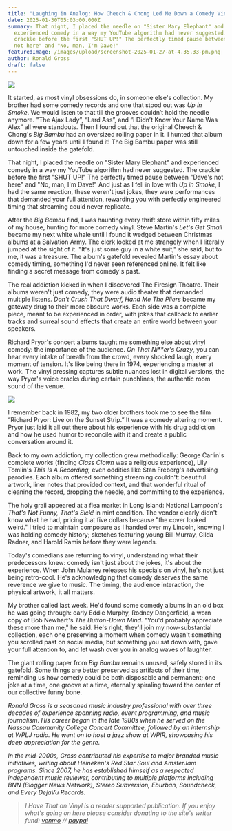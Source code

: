 ```yaml
---
title: "Laughing in Analog: How Cheech & Chong Led Me Down a Comedy Vinyl Rabbit Hole"
date: 2025-01-30T05:03:00.000Z
summary: That night, I placed the needle on "Sister Mary Elephant" and
  experienced comedy in a way my YouTube algorithm had never suggested. The
  crackle before the first "SHUT UP!" The perfectly timed pause between "Dave's
  not here" and "No, man, I'm Dave!"
featuredImage: /images/upload/screenshot-2025-01-27-at-4.35.33-pm.png
author: Ronald Gross
draft: false
---
```

![](/images/upload/screenshot-2025-01-27-at-4.35.33-pm.png)

It started, as most vinyl obsessions do, in someone else's collection. My brother had some comedy records and one that stood out was *Up in Smoke*. We would listen to that till the grooves couldn’t hold the needle anymore. "The Ajax Lady”, “Lard Ass”, and “I Didn’t Know Your Name Was Alex” all were standouts. Then I found out that the original Cheech & Chong's *Big Bambu* had an oversized rolling paper in it. I hunted that album down for a few years until I found it! The Big Bambu paper was still untouched inside the gatefold.

That night, I placed the needle on "Sister Mary Elephant" and experienced comedy in a way my YouTube algorithm had never suggested. The crackle before the first "SHUT UP!" The perfectly timed pause between "Dave's not here" and "No, man, I'm Dave!" And just as I fell in love with *Up in Smoke*, I had the same reaction, these weren't just jokes, they were performances that demanded your full attention, rewarding you with perfectly engineered timing that streaming could never replicate.

After the *Big* *Bambu* find, I was haunting every thrift store within fifty miles of my house, hunting for more comedy vinyl. Steve Martin's *Let's Get Small* became my next white whale until I found it wedged between Christmas albums at a Salvation Army. The clerk looked at me strangely when I literally jumped at the sight of it. "It's just some guy in a white suit," she said, but to me, it was a treasure. The album's gatefold revealed Martin's essay about comedy timing, something I'd never seen referenced online. It felt like finding a secret message from comedy's past.

The real addiction kicked in when I discovered The Firesign Theatre. Their albums weren't just comedy, they were audio theater that demanded multiple listens. *Don't Crush That Dwarf, Hand Me The Pliers* became my gateway drug to their more obscure works. Each side was a complete piece, meant to be experienced in order, with jokes that callback to earlier tracks and surreal sound effects that create an entire world between your speakers.

Richard Pryor's concert albums taught me something else about vinyl comedy: the importance of the audience. *On That Ni\*\*er's Crazy*, you can hear every intake of breath from the crowd, every shocked laugh, every moment of tension. It's like being there in 1974, experiencing a master at work. The vinyl pressing captures subtle nuances lost in digital versions, the way Pryor's voice cracks during certain punchlines, the authentic room sound of the venue.

![](/images/upload/screenshot-2025-01-27-at-4.46.57-pm.png)

I remember back in 1982, my two older brothers took me to see the film “Richard Pryor: Live on the Sunset Strip.” It was a comedy altering moment. Pryor just laid it all out there about his experience with his drug addiction and how he used humor to reconcile with it and create a public conversation around it.

Back to my own addiction, my collection grew methodically: George Carlin's complete works (finding *Class Clown* was a religious experience), Lily Tomlin's *This Is A Recording,* even oddities like Stan Freberg's advertising parodies. Each album offered something streaming couldn't: beautiful artwork, liner notes that provided context, and that wonderful ritual of cleaning the record, dropping the needle, and committing to the experience.

The holy grail appeared at a flea market in Long Island: National Lampoon's *That's Not Funny, That's Sick!* in mint condition. The vendor clearly didn't know what he had, pricing it at five dollars because "the cover looked weird." I tried to maintain composure as I handed over my Lincoln, knowing I was holding comedy history; sketches featuring young Bill Murray, Gilda Radner, and Harold Ramis before they were legends.

Today's comedians are returning to vinyl, understanding what their predecessors knew: comedy isn't just about the jokes, it's about the experience. When John Mulaney releases his specials on vinyl, he's not just being retro-cool. He's acknowledging that comedy deserves the same reverence we give to music. The timing, the audience interaction, the physical artwork, it all matters.

My brother called last week. He'd found some comedy albums in an old box he was going through: early Eddie Murphy, Rodney Dangerfield, a worn copy of Bob Newhart's *The Button-Down Mind.* "You'd probably appreciate these more than me," he said. He's right, they'll join my now-substantial collection, each one preserving a moment when comedy wasn't something you scrolled past on social media, but something you sat down with, gave your full attention to, and let wash over you in analog waves of laughter.

The giant rolling paper from *Big* *Bambu* remains unused, safely stored in its gatefold. Some things are better preserved as artifacts of their time, reminding us how comedy could be both disposable and permanent; one joke at a time, one groove at a time, eternally spiraling toward the center of our collective funny bone.

*Ronald Gross is a seasoned music industry professional with over three decades of experience spanning radio, event programming, and music journalism. His career began in the late 1980s when he served on the Nassau Community College Concert Committee, followed by an internship at WPLJ radio. He went on to host a jazz show at WPIR, showcasing his deep appreciation for the genre.*

*In the mid-2000s, Gross contributed his expertise to major branded music initiatives, writing about Heineken's Red Star Soul and AmsterJam programs. Since 2007, he has established himself as a respected independent music reviewer, contributing to multiple platforms including BNN (Blogger News Network), Stereo Subversion, Eburban, Soundcheck, and Every DejaVu Records.*




> *I Have That on Vinyl is a reader supported publication. If you enjoy what's going on here please consider donating to the site's writer fund: [venmo](https://account.venmo.com/u/Michele-Catalano2659) // [paypal](https://www.paypal.com/paypalme/goingitaloneny?country.x=US&locale.x=en_US)*
